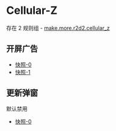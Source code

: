 # Cellular-Z

存在 2 规则组 - [make.more.r2d2.cellular_z](/src/apps/make.more.r2d2.cellular_z.ts)

## 开屏广告

- [快照-0](https://i.gkd.li/import/12648511)
- [快照-1](https://i.gkd.li/import/12747314)

## 更新弹窗

默认禁用

- [快照-0](https://i.gkd.li/import/13608563)
